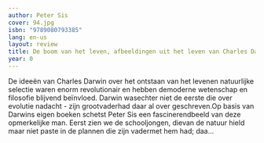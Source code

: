 ```yaml
---
author: Peter Sis
cover: 94.jpg
isbn: "9789080793385"
lang: en-us
layout: review
title: De boom van het leven, afbeeldingen uit het leven van Charles Darwin
year: 0
---
```


De ideeën van Charles Darwin over het ontstaan van het levenen natuurlijke selectie waren enorm revolutionair en hebben demoderne wetenschap en filosofie blijvend beïnvloed. Darwin wasechter niet de eerste die over evolutie nadacht - zijn grootvaderhad daar al over geschreven.Op basis van Darwins eigen boeken schetst Peter Sis een fascinerendbeeld van deze opmerkelijke man. Eerst zien we de schooljongen, dievan de natuur hield maar niet paste in de plannen die zijn vadermet hem had; daa...
